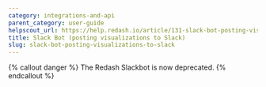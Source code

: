 ```yaml
---
category: integrations-and-api
parent_category: user-guide
helpscout_url: https://help.redash.io/article/131-slack-bot-posting-visualizations-to-slack
title: Slack Bot (posting visualizations to Slack)
slug: slack-bot-posting-visualizations-to-slack
---
```


{% callout danger %}
The Redash Slackbot is now deprecated.
{% endcallout %}
